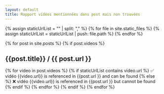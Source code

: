 ```yaml
---
layout: default
title: Rapport vidéos mentionnées dans post mais non trouvées
---
```

{% assign staticUrlList = "" | split: "," %}
{% for file in site.static_files %}
  {% assign staticUrlList = staticUrlList | push: file.path %}
{% endfor %}

{% for post in site.posts %}
  {% if post.videos %}
## {{post.title}} / {{ post.url }}
  {% for video in post.videos %}
    {% if staticUrlList contains video.url %}
      ✅ vidéo {{video.url}} is referenced in {{post.url }}  and can be found
    {% else %}
      ❌ vidéo {{video.url}} is referenced in {{post.url }}  but cannot be found
    {% endif %}
  {% endfor %}
 {% endif %}
{% endfor %}

